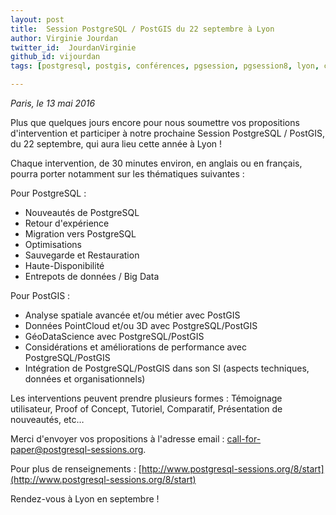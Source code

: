 ```yaml
---
layout: post
title:  Session PostgreSQL / PostGIS du 22 septembre à Lyon
author: Virginie Jourdan
twitter_id:  JourdanVirginie   
github_id: vijourdan
tags: [postgresql, postgis, conférences, pgsession, pgsession8, lyon, cfp]

---
```

*Paris, le 13 mai 2016*

Plus que quelques jours encore pour nous soumettre vos propositions d'intervention et participer à notre prochaine Session PostgreSQL / PostGIS, du 22 septembre, qui aura lieu cette année à Lyon !


<!--MORE-->

Chaque intervention, de 30 minutes environ, en anglais ou en français, pourra porter notamment sur les thématiques suivantes :

Pour PostgreSQL :

  * Nouveautés de PostgreSQL 
  * Retour d'expérience
  * Migration vers PostgreSQL
  * Optimisations 
  * Sauvegarde et Restauration
  * Haute-Disponibilité
  * Entrepots de données / Big Data

Pour PostGIS :

  * Analyse spatiale avancée et/ou métier avec PostGIS
  * Données PointCloud et/ou 3D avec PostgreSQL/PostGIS
  * GéoDataScience avec PostgreSQL/PostGIS 
  * Considérations et améliorations de performance avec PostgreSQL/PostGIS 
  * Intégration de PostgreSQL/PostGIS dans son SI (aspects techniques, données et organisationnels)

Les interventions peuvent prendre plusieurs formes : Témoignage utilisateur, Proof of Concept, Tutoriel, Comparatif, Présentation de nouveautés, etc… 

Merci d'envoyer vos propositions à l'adresse email : [call-for-paper@postgresql-sessions.org](mailto:call-for-paper@postgresql-sessions.org).

Pour plus de renseignements : [http://www.postgresql-sessions.org/8/start](http://www.postgresql-sessions.org/8/start)  

Rendez-vous à Lyon en septembre !
